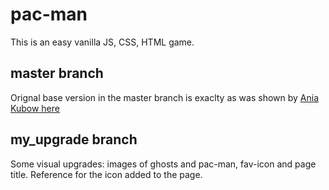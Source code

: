 # pac-man
This is an easy vanilla JS, CSS, HTML game.

## master branch
Orignal base version in the master branch is exaclty as was shown by [Ania Kubow here](https://www.youtube.com/watch?v=CeUGlSl2i4Q)

## my_upgrade branch
Some visual upgrades: images of ghosts and pac-man, fav-icon and page title.
Reference for the icon added to the page.
